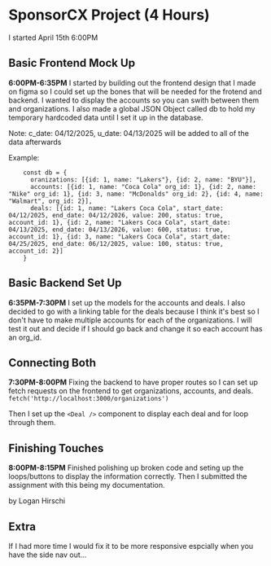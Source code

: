 # SponsorCX Project (4 Hours)

I started April 15th 6:00PM

## Basic Frontend Mock Up

**6:00PM-6:35PM**
I started by building out the frontend design that I made on figma so I could set up the bones that will be needed for the frotend and backend. I wanted to display the accounts so you can swith between them and organizations. I also made a global JSON Object called db to hold my temporary hardcoded data until I set it up in the database.

Note: c_date: 04/12/2025, u_date: 04/13/2025 will be added to all of the data afterwards

Example:
```
    const db = {
      oranizations: [{id: 1, name: "Lakers"}, {id: 2, name: "BYU"}],
      accounts: [{id: 1, name: "Coca Cola" org_id: 1}, {id: 2, name: "Nike" org_id: 1}, {id: 3, name: "McDonalds" org_id: 2}, {id: 4, name: "Walmart", org_id: 2}],
      deals: [{id: 1, name: "Lakers Coca Cola", start_date: 04/12/2025, end_date: 04/12/2026, value: 200, status: true, account_id: 1}, {id: 2, name: "Lakers Coca Cola", start_date: 04/13/2025, end_date: 04/13/2026, value: 600, status: true, account_id: 1}, {id: 3, name: "Lakers Coca Cola", start_date: 04/25/2025, end_date: 06/12/2025, value: 100, status: true, account_id: 2}]
    }
```

## Basic Backend Set Up

**6:35PM-7:30PM**
I set up the models for the accounts and deals. I also decided to go with a linking table for the deals because I think it's best so I don't have to make multiple accounts for each of the organizations. I will test it out and decide if I should go back and change it so each account has an org_id.


## Connecting Both

**7:30PM-8:00PM**
Fixing the backend to have proper routes so I can set up fetch requests on the frontend to get organizations, accounts, and deals.
```fetch('http://localhost:3000/organizations')```

Then I set up the  `<Deal />` component to display each deal and for loop through them.

## Finishing Touches

**8:00PM-8:15PM**
Finished polishing up broken code and seting up the loops/buttons to display the information correctly. Then I submitted the assignment with this being my documentation.

by Logan Hirschi

## Extra

If I had more time I would fix it to be more responsive espcially when you have the side nav out...